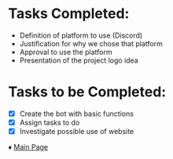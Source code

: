 # Tasks Completed:
* Definition of platform to use (Discord)
* Justification for why we chose that platform
* Approval to use the platform
* Presentation of the project logo idea

# Tasks to be Completed:
- [X] Create the bot with basic functions
- [X] Assign tasks to do
- [X] Investigate possible use of website

♦ [Main Page](https://github.com/Edwin-Lines/Project-Cosmos/tree/Second-Deadline) 

